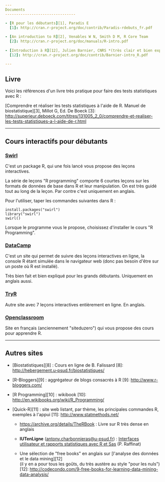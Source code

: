 ```yaml
---
Documents
--------------------------------

- [R pour les débutants][1], Paradis E
  [1]: http://cran.r-project.org/doc/contrib/Paradis-rdebuts_fr.pdf
 
- [An introduction to R][2], Venables W N, Smith D M, R Core Team
  [2]: http://cran.r-project.org/doc/manuals/R-intro.pdf
  
- [Introduction à R][12], Julien Barnier, CNRS *(très clair et bien expliqué)*
  [12]: http://cran.r-project.org/doc/contrib/Barnier-intro_R.pdf

---
```

Livre
--------------------------------

Voici les références d'un livre très pratique pour faire des tests statistiques avec R :

[Comprendre et réaliser les tests statistiques à l'aide de R. Manuel de biostatistique][3], Millot G, Ed. De Boeck
[3]: http://superieur.deboeck.com/titres/131005_2_0/comprendre-et-realiser-les-tests-statistiques-a-l-aide-de-r.html

---
Cours interactifs pour débutants
--------------------------------

### [Swirl][4]
[4]: http://swirlstats.com/
 
C'est un package R, qui une fois lancé vous propose des leçons interactives.

La série de leçons "R programming" comporte 6 courtes leçons sur les formats de données de base dans R et leur manipulation. On est très guidé tout au long de la leçon. Par contre c'est uniquement en anglais.

Pour l'utiliser, taper les commandes suivantes dans R :

    install.packages("swirl")
    library("swirl") 
    swirl()

Lorsque le programme vous le propose, choisissez d'installer le cours "R Programming".

### [DataCamp][5]
[5]: https://www.datacamp.com/

C'est un site qui permet de suivre des leçons interactives en ligne, la console R étant simulée dans le navigateur web (donc pas besoin d'être sur un poste où R est installé).

Très bien fait et bien expliqué pour les grands débutants. Uniquement en anglais aussi.

### [TryR][6]
[6]: http://tryr.codeschool.com/

Autre site avec 7 leçons interactives entièrement en ligne. En anglais.

### [Openclassroom][7]
[7]: http://fr.openclassrooms.com/informatique/cours/effectuez-vos-etudes-statistiques-avec-r
 
Site en français (anciennement "siteduzero") qui vous propose des cours pour apprendre R.

---
Autres sites
--------------------------------

- [Biostatistiques][8] : Cours en ligne de B. Falissard
  [8]: http://hebergement.u-psud.fr/biostatistiques/

- [R-Bloggers][9] : aggrégateur de blogs consacrés à R
  [9]: http://www.r-bloggers.com/

- [R Programming][10] : wikibook
  [10]: http://en.wikibooks.org/wiki/R_Programming/
  
- [Quick-R][11] : site web listant, par thème, les principales commandes R, exemples à l'appui
  [11]: http://www.statmethods.net/
  
  - https://archive.org/details/TheRBook : Livre sur R très dense en anglais
  
  - **IUTenLigne** (antony.charbonnieras@u-psud.fr) : [Interfaces utilisateur et rapports statistiques avec R et Sas](http://www.iutenligne.net/ressources/interfaces-utilisateur-et-rapports-statistiques-avec-r-et-sas.html) (P. Raffinat)
  
  - Une sélection de "free books" en anglais sur [l'analyse des données et le data mining][12]  
  (il y en a pour tous les goûts, du très austère au style "pour les nuls")
  [12]: http://codecondo.com/9-free-books-for-learning-data-mining-data-analysis/